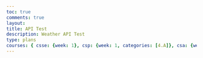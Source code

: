```yaml
---
toc: true
comments: true
layout: 
title: API Test
description: Weather API Test
type: plans
courses: { csse: {week: 1}, csp: {week: 1, categories: [4.A]}, csa: {week: 0} }
---
```


<html lang="en">
<head>
    <meta charset="UTF-8">
    <meta name="viewport" content="width=device-width, initial-scale=1.0">
    <title>San Diego Weather</title>
    <style>

body {
  width: 100%; 
  height:100%;
  margin:0em 0%;
  background-color:#8ec1da;
  background-image: url("https://static.vecteezy.com/system/resources/previews/002/968/352/original/panorama-sky-with-cloud-on-a-sunny-day-free-photo.jpg");
  background-position: center bottom;
  animation: animatedBackground 215s linear infinite;
  -webkit-animation: animatedBackground 215 s linear infinite;

}
@keyframes animatedBackground {
  from { background-position: 0 100%; }
  to { background-position: 100% 100%; }
}
@-webkit-keyframes  animatedBackground {
  from { background-position: 0 100%; }
  to { background-position: 100% 100%; }
}

#content {
  position:fixed;
  top:4vw;
  height:1em;
  width:100vw;
  color:white;
  text-align: center;
  font-size: 3.5vw;
}

    </style>
</head>
<body>
<div id="content">Partly Cloudy</div>
    <div class="weather-container"> 
        <div class="weather-info">
            <p><strong>Temperature:</strong> <span id="temperature"></span>°C</p>
            <p><strong>Humidity:</strong> <span id="humidity"></span>%</p>
            <p><strong>Time:</strong> <span id="time"></span></p>
            <p><strong>Day:</strong> <span id="day"></span></p>
        </div>
    </div>

    <script>
        // JavaScript code to fetch and display weather data
        async function fetchWeather() {
            try {
                const response = await fetch('https://api.weatherapi.com/v1/current.json?key=03557ba66442468e94e161533230910&q=San%20Diego');
                const data = await response.json();
                const temperatureElement = document.getElementById('temperature');
                const humidityElement = document.getElementById('humidity');
                const timeElement = document.getElementById('time');
                const dayElement = document.getElementById('day');

                temperatureElement.textContent = data.current.temp_c;
                humidityElement.textContent = data.current.humidity;
                const currentTime = new Date();
                timeElement.textContent = currentTime.toLocaleTimeString();
                dayElement.textContent = currentTime.toLocaleDateString();
            } catch (error) {
                console.error('Error fetching weather data:', error);
            }
        }

        fetchWeather();
    </script>
</body>
</html>
